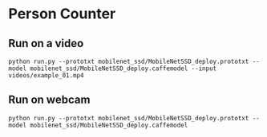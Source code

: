 
# Person Counter
## Run on a video

    python run.py --prototxt mobilenet_ssd/MobileNetSSD_deploy.prototxt --model mobilenet_ssd/MobileNetSSD_deploy.caffemodel --input videos/example_01.mp4

## Run on webcam

    python run.py --prototxt mobilenet_ssd/MobileNetSSD_deploy.prototxt --model mobilenet_ssd/MobileNetSSD_deploy.caffemodel


